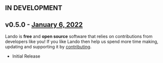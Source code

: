 ## IN DEVELOPMENT

## v0.5.0 - [January 6, 2022](https://github.com/lando/ruby/releases/tag/v0.5.0)

Lando is **free** and **open source** software that relies on contributions from developers like you! If you like Lando then help us spend more time making, updating and supporting it by [contributing](https://github.com/sponsors/lando).

* Initial Release
